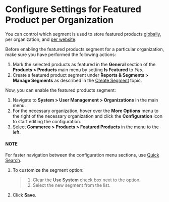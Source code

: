 <a id="sys-users-organization-commerce-products-featured-products"></a>

# Configure Settings for Featured Product per Organization

You can control which segment is used to store featured products [globally](../../../../../configuration/commerce/product/global-featured-products.md#products-featured-products), per organization, and [per website](../../../../../websites/web-configuration/commerce/product/website-featured-products.md#sys-websites-commerce-products-featured-products).

Before enabling the featured products segment for a particular organization, make sure you have performed the following actions:

1. Mark the selected products as featured in the **General** section of the **Products > Products** main menu by setting **Is Featured** to *Yes*.
2. Create a featured product segment under **Reports & Segments > Manage Segments** as described in the [Create Segment](../../../../../../reports-segments/segments.md#user-guide-business-intelligence-create-segments) topic.

Now, you can enable the featured products segment:

1. Navigate to **System > User Management > Organizations** in the main menu.
2. For the necessary organization, hover over the <i class="fa fa-ellipsis-h fa-lg" aria-hidden="true"></i> **More Options** menu to the right of the necessary organization and click the <i class="fas fa-cog" aria-hidden="true"></i> **Configuration** icon to start editing the configuration.
3. Select **Commerce > Products > Featured Products** in the menu to the left.

#### NOTE
For faster navigation between the configuration menu sections, use [Quick Search](../../../../../configuration/quick-search.md#user-guide-system-configuration-quick-search).

1. To customize the segment option:
   > 1. Clear the **Use System** check box next to the option.
   > 2. Select the new segment from the list.
2. Click **Save**.

<!-- finish -->
<!-- fa-bars = fa-navicon -->
<!-- Ic Tiles is used as Set As Default in saved views, and as tiles in display layout options -->
<!-- IcPencil refers to Rename in Commerce and Inline Editing in CRM -->
<!-- Check mark in the square. -->
<!-- SortDesc is also used as drop-down arrow -->
